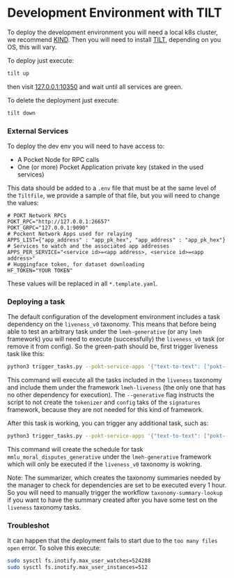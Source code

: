 # Development Environment with TILT

To deploy the development environment you will need a local k8s cluster, we recommend [KIND](https://kind.sigs.k8s.io/).
Then you will need to install [TILT](https://docs.tilt.dev/), depending on you OS, this will vary.

To deploy just execute:

```bash
tilt up
```

then visit [127.0.0.1:10350](127.0.0.1:10350) and wait until all services are green.

To delete the deployment just execute:

```bash
tilt down
```

### External Services

To deploy the dev env you will need to have access to:
- A Pocket Node for RPC calls
- One (or more) Pocket Application private key (staked in the used services)

This data should be added to a `.env` file that must be at the same level of the `Tiltfile`, we provide a sample of that file, but you will need to change the values:
```dotenv
# POKT Network RPCs
POKT_RPC="http://127.0.0.1:26657"
POKT_GRPC="127.0.0.1:9090"
# Pockent Network Apps used for relaying
APPS_LIST={"app_address" : "app_pk_hex", "app_address" : "app_pk_hex"}
# Services to watch and the associated app addresses 
APPS_PER_SERVICE="<service id>=<app address>, <service id>=<app address>"
# Huggingface token, for dataset downloading
HF_TOKEN="YOUR TOKEN"
```

These values will be replaced in all `*.template.yaml`. 

### Deploying a task

The default configuration of the development environment includes a task dependency on the `liveness_v0` taxonomy. This means that before being able to test an arbitrary task under the `lmeh-generative` (or any `lmeh` framework) you will need to execute (successfully) the `liveness_v0` task (or remove it from config).
So the green-path should be, first trigger liveness task like this:
```bash
python3 trigger_tasks.py --pokt-service-apps '{"text-to-text": ["pokt---APP-ADDRESS"]}' --generative --taxonomy liveness --framework-postfix liveness
```
This command will execute all the tasks included in the `liveness`  taxonomy and include them under the framework `lmeh-liveness` (the only one that has no other dependency for execution). The `--generative` flag instructs the script to not create the `tokenizer` and `config` taks of the `signatures` framework, because they are not needed for this kind of framework.

After this task is working, you can trigger any additional task, such as:
```bash
python3 trigger_tasks.py --pokt-service-apps '{"text-to-text": ["pokt---APP-ADDRESS"]}' --generative --task mmlu_moral_disputes_generative
```
This command will create the schedule for task `mmlu_moral_disputes_generative` under the `lmeh-generative` framework which will only be executed if the `liveness_v0` taxonomy is wokring.

Note: The summarizer, which creates the taxonomy summaries needed by the manager to check for dependencies are set to be executed every 1 hour. So you will need to manually trigger the workflow `taxonomy-summary-lookup` if you want to have the summary created after you have some test on the `liveness` taxonomy tasks.




### Troubleshot

It can happen that the deployment fails to start due to the `too many files open` error. To solve this execute:

```bash
sudo sysctl fs.inotify.max_user_watches=524288
sudo sysctl fs.inotify.max_user_instances=512
```